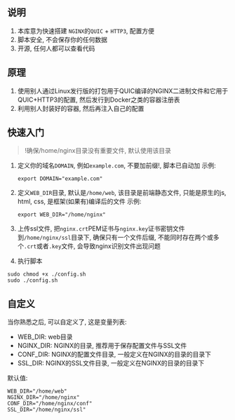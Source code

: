 ## 说明

1. 本库意为快速搭建 `NGINX`的`QUIC` + `HTTP3`, 配置方便
2. 脚本安全, 不会保存你的任何数据
3. 开源, 任何人都可以查看代码

## 原理

1. 使用别人通过Linux发行版的打包用于QUIC编译的NGINX二进制文件和它用于QUIC+HTTP3的配置, 然后发行到Docker之类的容器注册表
2. 利用别人封装好的容器, 然后再注入自己的配置

## 快速入门

> !确保/home/nginx目录没有重要文件, 默认使用该目录

1. 定义你的域名`DOMAIN`, 例如`example.com`, 不要加前缀!, 脚本已自动加
   示例:
   ```shell
   export DOMAIN="example.com"
   ```

2. 定义`WEB_DIR`目录, 默认是`/home/web`, 该目录是前端静态文件, 只能是原生的js, html, css, 是框架(如果有)编译后的文件
   示例:
   ```shell
   export WEB_DIR="/home/nginx"
   ```

3. 上传ssl文件, 把`nginx.crt`PEM证书与`nginx.key`证书密钥文件到`/home/nginx/ssl`目录下, 确保只有一个文件后缀,
   不能同时存在两个或多个`.crt`或者`.key`文件, 会导致nginx识别文件出现问题

4. 执行脚本

```shell
sudo chmod +x ./config.sh
sudo ./config.sh
```

## 自定义

当你熟悉之后, 可以自定义了, 这是变量列表:

- WEB_DIR: web目录
- NGINX_DIR: NGINX的目录, 推荐用于保存配置文件与SSL文件
- CONF_DIR: NGINX的配置文件目录, 一般定义在NGINX的目录的目录下
- SSL_DIR: NGINX的SSL文件目录, 一般定义在NGINX的目录的目录下

默认值:

```shell
WEB_DIR="/home/web"
NGINX_DIR="/home/nginx"
CONF_DIR="/home/nginx/conf"
SSL_DIR="/home/nginx/ssl"
```
